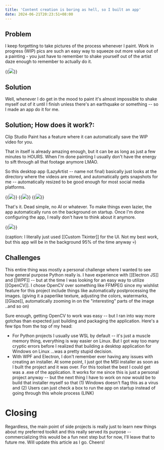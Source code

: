 ```yaml
---
title: 'Content creation is boring as hell, so I built an app'
date: 2024-06-21T20:23:51+08:00
---
```


## Problem
I keep forgetting to take pictures of the process whenever I paint. Work in progress (WIP) pics are such an easy way to squeeze out more value out of a painting - you just have to remember to shake yourself out of the artist daze enough to remember to actually do it.

{{<img src="/images/Screenshot%202024-06-21%20202710.png" caption="This took me more than a month to make" >}}

## Solution
Well, whenever I do get in the mood to paint it's almost impossible to shake myself out of it until I finish unless there's an earthquake or something -- so I made an app do it for me.

## Solution; How does it work?: 
Clip Studio Paint has a feature where it can automatically save the WIP video for you. 

That in itself is already amazing enough, but it can be as long as just a few minutes to HOURS. When I'm done painting I usually don't have the energy to sift through all that footage anymore LMAO. 

So this desktop app (LazyArtist -- name not final) basically just looks at the directory where the videos are stored, and automatically gets snapshots for me -- automatically resized to be good enough for most social media platforms. 


{{<img src="/images/Pasted%20image%2020240621113437.png" caption="Desktop notifications" >}}
{{<img src="/images/Pasted%20image%2020240621112515.png" caption="Closeups on random regions of the painting" >}}
{{<img src="/images/Pasted%20image%2020240621112457.png" caption="Snapshots of regular intervals of the painting" >}}


That's it. Dead simple, no AI or whatever. To make things even lazier, the app automatically runs on the background on startup. Once I'm done configuring the app, I really don't have to think about it anymore. 


{{<img src="/images/Pasted%20image%2020240621112411.png" caption="The user interface" >}}

(caption: I literally just used [[Custom Tkinter]] for the UI. Not my best work, but this app will be in the background 95% of the time anyway 💀)

## Challenges
This entire thing was mostly a personal challenge where I wanted to see how general purpose Python really is. I have experience with [[Electron JS]] and [[WPF]] -- but at the time I was looking for an easy way to utilize [[OpenCV]]. I chose OpenCV over something like FFMPEG since my wishlist feature for this project include things like automatically postprocessing the images. (giving it a paperlike texture, adjusting the colors, watermarks, [[Glaze]], automatically zooming in on the "interesting" parts of the image ..and so on)

Sure enough, getting OpenCV to work was easy -- but I ran into way more gotchas than expected just building and packaging the application. Here's a few tips from the top of my head:

- For Python projects I usually use WSL by default -- it's just a muscle memory thing, everything is way easier on Linux. But I got way too many cryptic errors before I realized that building a desktop application for Windows on Linux ...was a pretty stupid decision.
- With WPF and Electron, I don't remember ever having any issues with creating an installer. At some point, I just got the MSI installer as soon as I built the project and it was over. For this toolset the best I could get was a .exe of the application. It works for me since this is just a personal project anyway -- but the next thing I have to work on now would be to build that installer myself so that (1) Windows doesn't flag this as a virus and (2) Users can just check a box to run the app on startup instead of going through this whole process (LINK)

# Closing
Regardless, the main point of side projects is really just to learn new things about my preferred toolkit and this really served its purpose -- commercializing this would be a fun next step but for now, I'll leave that to future me. Will update this article as I go. Cheers!